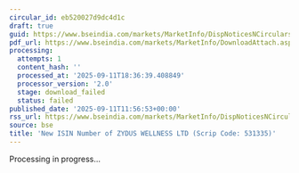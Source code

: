 ```yaml
---
circular_id: eb520027d9dc4d1c
draft: true
guid: https://www.bseindia.com/markets/MarketInfo/DispNoticesNCirculars.aspx?Noticeid={008A6092-2FF2-4039-BEFD-8BECAF5D8882}&noticeno=20250911-43&dt=09/11/2025&icount=43&totcount=91&flag=0
pdf_url: https://www.bseindia.com/markets/MarketInfo/DownloadAttach.aspx?id=20250911-43&attachedId=
processing:
  attempts: 1
  content_hash: ''
  processed_at: '2025-09-11T18:36:39.408849'
  processor_version: '2.0'
  stage: download_failed
  status: failed
published_date: '2025-09-11T11:56:53+00:00'
rss_url: https://www.bseindia.com/markets/MarketInfo/DispNoticesNCirculars.aspx?Noticeid={008A6092-2FF2-4039-BEFD-8BECAF5D8882}&noticeno=20250911-43&dt=09/11/2025&icount=43&totcount=91&flag=0
source: bse
title: 'New ISIN Number of ZYDUS WELLNESS LTD (Scrip Code: 531335)'
---
```


Processing in progress...